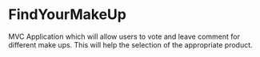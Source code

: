 FindYourMakeUp
==============

MVC Application which will allow users to vote and leave comment for different make ups. This will help the selection of the appropriate product.
